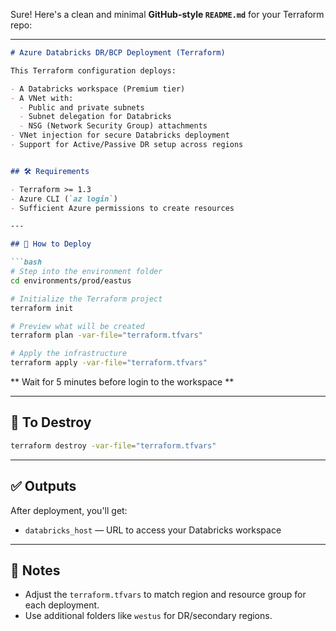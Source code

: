 Sure! Here's a clean and minimal **GitHub-style `README.md`** for your Terraform repo:

---

```markdown
# Azure Databricks DR/BCP Deployment (Terraform)

This Terraform configuration deploys:

- A Databricks workspace (Premium tier)
- A VNet with:
  - Public and private subnets
  - Subnet delegation for Databricks
  - NSG (Network Security Group) attachments
- VNet injection for secure Databricks deployment
- Support for Active/Passive DR setup across regions


## 🛠️ Requirements

- Terraform >= 1.3
- Azure CLI (`az login`)
- Sufficient Azure permissions to create resources

---

## 🚀 How to Deploy

```bash
# Step into the environment folder
cd environments/prod/eastus

# Initialize the Terraform project
terraform init

# Preview what will be created
terraform plan -var-file="terraform.tfvars"

# Apply the infrastructure
terraform apply -var-file="terraform.tfvars"
````
** Wait for 5 minutes before login to the workspace **

---

## 🧹 To Destroy

```bash
terraform destroy -var-file="terraform.tfvars"
```

---

## ✅ Outputs

After deployment, you'll get:

* `databricks_host` — URL to access your Databricks workspace

---

## 📝 Notes

* Adjust the `terraform.tfvars` to match region and resource group for each deployment.
* Use additional folders like `westus` for DR/secondary regions.

